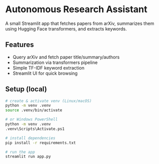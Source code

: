 # Autonomous Research Assistant

A small Streamlit app that fetches papers from arXiv, summarizes them using Hugging Face transformers, and extracts keywords.

## Features
- Query arXiv and fetch paper title/summary/authors
- Summarization via transformers pipeline
- Simple TF-IDF keyword extraction
- Streamlit UI for quick browsing

## Setup (local)
```bash
# create & activate venv (Linux/macOS)
python -m venv .venv
source .venv/bin/activate

# or Windows PowerShell
python -m venv .venv
.venv\Scripts\Activate.ps1

# install dependencies
pip install -r requirements.txt

# run the app
streamlit run app.py
